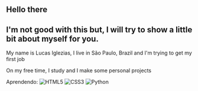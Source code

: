 <h2>Hello there</h2>
<h2>I'm not good with this but, I will try to show a little bit about myself for you.</h2>

<p>My name is Lucas Iglezias, I live in São Paulo, Brazil and I'm trying to get my first job<p>

<p>On my free time, I study and I make some personal projects<p>



Aprendendo: <img alt="HTML5" src="https://img.shields.io/badge/html5-%23E34F26.svg?&style=for-the-badge&logo=html5&logoColor=white"/>
<img alt="CSS3" src="https://img.shields.io/badge/css3-%231572B6.svg?&style=for-the-badge&logo=css3&logoColor=white"/>
<img alt="Python" src="https://img.shields.io/badge/python-%2314354C.svg?&style=for-the-badge&logo=python&logoColor=white"/>
